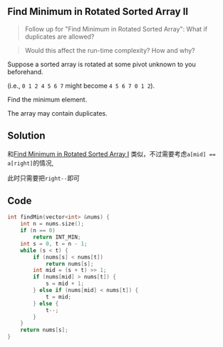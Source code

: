 ## Find Minimum in Rotated Sorted Array II

> Follow up for "Find Minimum in Rotated Sorted Array":
> What if duplicates are allowed?

> Would this affect the run-time complexity? How and why?

Suppose a sorted array is rotated at some pivot unknown to you beforehand.

(i.e., `0 1 2 4 5 6 7` might become `4 5 6 7 0 1 2`).

Find the minimum element.

The array may contain duplicates.

## Solution

和[Find Minimum in Rotated Sorted Array I](../FindMinimuminRotatedSortedArray) 类似，不过需要考虑`a[mid] == a[right]`的情况,

此时只需要把`right--`即可

## Code
```cpp
int findMin(vector<int> &nums) {
	int n = nums.size();
	if (n == 0)
		return INT_MIN;
	int s = 0, t = n - 1;
	while (s < t) {
		if (nums[s] < nums[t])
			return nums[s];
		int mid = (s + t) >> 1;
		if (nums[mid] > nums[t]) {
			s = mid + 1;
		} else if (nums[mid] < nums[t]) {
			t = mid;
		} else {
			t--;
		}
	}
	return nums[s];
}
```
